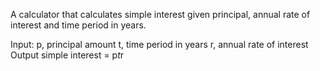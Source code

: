 A calculator that calculates simple interest given principal, annual rate of interest and time period in years.

Input:
    p, principal amount
    t, time period in years
    r, annual rate of interest
Output
   simple interest = p*t*r
